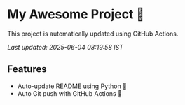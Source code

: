 # My Awesome Project 🚀

This project is automatically updated using GitHub Actions.

_Last updated: 2025-06-04 08:19:58 IST_

## Features
- Auto-update README using Python 🐍
- Auto Git push with GitHub Actions 🤖
